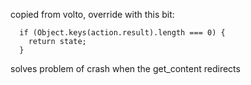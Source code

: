 copied from volto, override with this bit:

      if (Object.keys(action.result).length === 0) {
        return state;
      }

solves problem of crash when the get_content redirects
